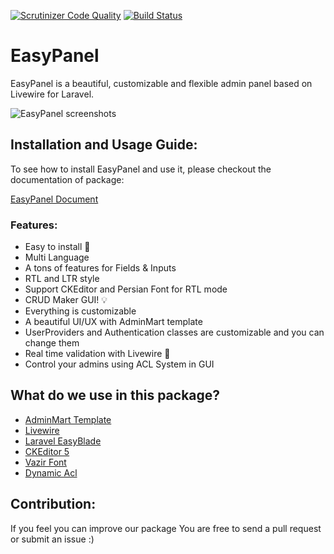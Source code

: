 [![Scrutinizer Code Quality](https://scrutinizer-ci.com/g/rezaamini-ir/laravel-easypanel/badges/quality-score.png?b=master)](https://scrutinizer-ci.com/g/rezaamini-ir/laravel-easypanel/?branch=master)
[![Build Status](https://scrutinizer-ci.com/g/rezaamini-ir/laravel-easypanel/badges/build.png?b=master)](https://scrutinizer-ci.com/g/rezaamini-ir/laravel-easypanel/build-status/master)

# EasyPanel
EasyPanel is a beautiful, customizable and flexible admin panel based on Livewire for Laravel.

![EasyPanel screenshots](https://easypanel.netlify.app/easypanel.png)


## Installation and Usage Guide:
To see how to install EasyPanel and use it, please checkout the documentation of package:

[EasyPanel Document](https://easypanel.netlify.app/getting-started)

### Features:
- Easy to install 🚀
- Multi Language
- A tons of features for Fields & Inputs
- RTL and LTR style
- Support CKEditor and Persian Font for RTL mode
- CRUD Maker GUI! 💡
- Everything is customizable
- A beautiful UI/UX with AdminMart template
- UserProviders and Authentication classes are customizable and you can change them
- Real time validation with Livewire 🚦
- Control your admins using ACL System in GUI


## What do we use in this package?
- [AdminMart Template](https://adminmart.com/)
- [Livewire](https://github.com/livewire/livewire)
- [Laravel EasyBlade](https://github.com/rezaamini-ir/laravel-easyblade)
- [CKEditor 5](https://github.com/ckeditor/ckeditor5)
- [Vazir Font](https://github.com/rastikerdar/vazir-font)
- [Dynamic Acl](https://github.com/iya30n/dynamic-acl)

## Contribution: 
If you feel you can improve our package You are free to send a pull request or submit an issue :)
